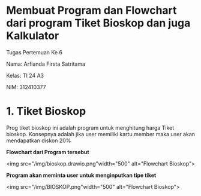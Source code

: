 # **Membuat Program dan Flowchart dari program Tiket Bioskop dan juga Kalkulator**

Tugas Pertemuan Ke 6

Nama: Arfianda Firsta Satritama

Kelas: TI 24 A3

NIM: 312410377

# 1. Tiket Bioskop

Prog tiket bioskop ini adalah program untuk menghitung harga Tiket bioskop. Konsepnya adalah jika user memiliki kartu member maka user akan mendapatkan diskon 20%

**Flowchart dari Program tersebut**

<img src="/img/bioskop.drawio.png"width="500" alt="Flowchart Bioskop">

**Program akan meminta user untuk menginputkan tipe tiket**

<img src="/img/BIOSKOP.png"width="500" alt="Flowchart Bioskop">
